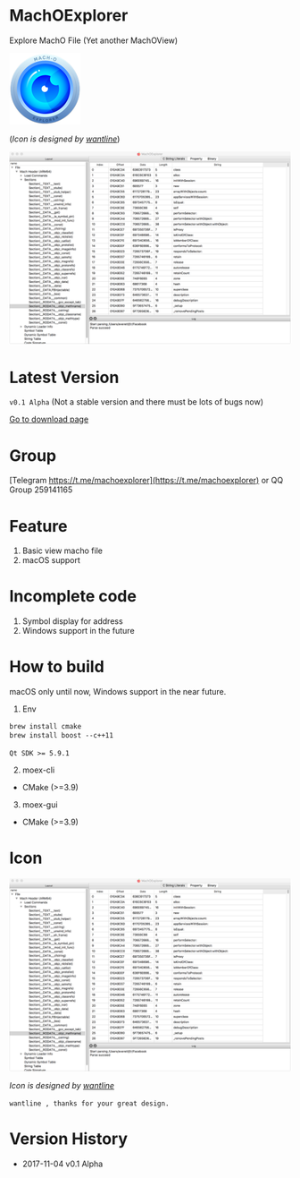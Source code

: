 # MachOExplorer

Explore MachO File (Yet another MachOView)

![MachOExplorerIcon](image/machoexplorer-small.png)

(*Icon is designed by [wantline](https://weibo.com/wantline)*)

![MachOExplorer](image/screenshot.png)

# Latest Version

`v0.1 Alpha` (Not a stable version and there must be lots of bugs now)

[Go to download page](https://github.com/everettjf/MachOExplorer/releases)

# Group

[Telegram https://t.me/machoexplorer](https://t.me/machoexplorer) or QQ Group 259141165

# Feature

1. Basic view macho file
2. macOS support

# Incomplete code

1. Symbol display for address
2. Windows support in the future

# How to build 

macOS only until now, Windows support in the near future.

1. Env

```
brew install cmake
brew install boost --c++11

Qt SDK >= 5.9.1
```

2. moex-cli

- CMake (>=3.9)

3. moex-gui

- CMake (>=3.9)

# Icon

![MachOExplorer](image/screenshot.png)

*Icon is designed by [wantline](https://weibo.com/wantline)*

`wantline , thanks for your great design.`

# Version History

- 2017-11-04 v0.1 Alpha